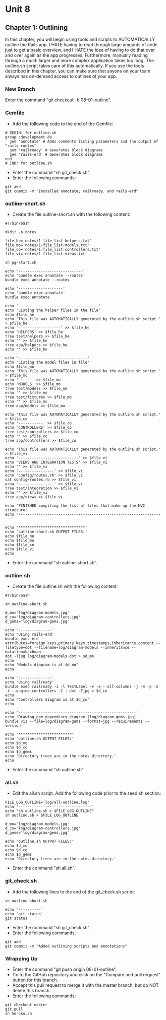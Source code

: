 # Unit 8
## Chapter 1: Outlining

In this chapter, you will begin using tools and scripts to AUTOMATICALLY outline the Rails app.  I HATE having to read through large amounts of code just to get a basic overview, and I HATE the idea of having to do that over and over again as the app progresses.  Furthermore, manually reading through a much larger and more complex application takes too long.  The outline.sh script takes care of this automatically.  If you use the tools described in this chapter, you can make sure that anyone on your team always has on-demand access to outlines of your app.

### New Branch
Enter the command "git checkout -b 08-01-outline".

### Gemfile
* Add the following code to the end of the Gemfile:
```
# BEGIN: for outline.sh
group :development do
  gem 'annotate' # Adds comments listing parameters and the output of "rails routes"
  gem 'railroady' # Generates block diagrams
  gem 'rails-erd' # Generates block diagrams
end
# END: for outline.sh
```
* Enter the command "sh git_check.sh".
* Enter the following commands:
```
git add .
git commit -m "Installed annotate, railroady, and rails-erd"
```
### outline-short.sh
* Create the file outline-short.sh with the following content:
```
#!/bin/bash

mkdir -p notes

file_he='notes/1-file_list-helpers.txt'
file_mo='notes/1-file_list-models.txt'
file_co='notes/1-file_list-controllers.txt'
file_vi='notes/1-file_list-views.txt'

sh pg-start.sh

echo '-----------------------------'
echo 'bundle exec annotate --routes'
bundle exec annotate --routes

echo '--------------------'
echo 'bundle exec annotate'
bundle exec annotate

echo '------------------------------------'
echo 'Listing the helper files in the file'
echo $file_he
echo 'This file was AUTOMATICALLY generated by the outline.sh script.' > $file_he
echo '-------------------' >> $file_he
echo 'HELPERS' >> $file_he
tree test/helpers >> $file_he
echo '' >> $file_he
tree app/helpers >> $file_he
echo '' >> $file_he

echo '-------------------------------'
echo 'Listing the model files in file'
echo $file_mo
echo 'This file was AUTOMATICALLY generated by the outline.sh script.' > $file_mo
echo '------' >> $file_mo
echo 'MODELS' >> $file_mo
tree test/models >> $file_mo
echo '' >> $file_mo
tree test/fixtures >> $file_mo
echo '' >> $file_mo
tree app/models >> $file_mo

echo 'This file was AUTOMATICALLY generated by the outline.sh script.' > $file_co
echo '-----------' >> $file_co
echo 'CONTROLLERS' >> $file_co
tree test/controllers >> $file_co
echo '' >> $file_co
tree app/controllers >> $file_co

echo 'This file was AUTOMATICALLY generated by the outline.sh script.' > $file_vi
echo '---------------------------' >> $file_vi
echo 'VIEWS AND INTEGRATION TESTS' >> $file_vi
echo '' >> $file_vi
echo '----------------' >> $file_vi
echo 'config/routes.rb' >> $file_vi
cat config/routes.rb >> $file_vi
echo '----------------' >> $file_vi
tree test/integration >> $file_vi
echo '' >> $file_vi
tree app/views >> $file_vi

echo 'FINISHED compiling the list of files that make up the MVC structure'
echo '-------------------------------------------------------------------'

echo '******************************'
echo 'outline-short.sh OUTPUT FILES:'
echo $file_he
echo $file_mo
echo $file_co
echo $file_vi
echo
```
* Enter the command "sh outline-short.sh".

### outline.sh
* Create the file outline.sh with the following content:
```
#!/bin/bash

sh outline-short.sh

d_mo='log/diagram-models.jpg'
d_co='log/diagram-controllers.jpg'
d_gems='log/diagram-gems.jpg'

echo '---------------'
echo 'Using rails-erd'
bundle exec erd --attributes=foreign_keys,primary_keys,timestamps,inheritance,content --filetype=dot --filename=log/diagram-models --inheritance --notation=bachman
dot -Tjpg log/diagram-models.dot > $d_mo
echo
echo "Models diagram is at $d_mo"
echo

echo '---------------'
echo 'Using railroady'
bundle exec railroady -i -l TestLabel -v -a --all-columns -j -m -p -z -t --engine-controllers -C | dot -Tjpg > $d_co
echo
echo "Controllers diagram is at $d_co"
echo

echo '-----------------------------------------------------'
echo 'Drawing gem dependency diagram (log/diagram-gems.jpg)'
bundle viz --file=log/diagram-gems --format=jpg --requirements --version

echo '************************'
echo 'outline.sh OUTPUT FILES:'
echo $d_mo
echo $d_co
echo $d_gems
echo 'Directory trees are in the notes directory.'
echo
```
* Enter the command "sh outline.sh".

### all.sh
* Edit the all.sh script.  Add the following code prior to the seed.sh section:
```
FILE_LOG_OUTLINE='log/all-outline.log'
echo '---------------------------------'
echo "sh outline.sh > $FILE_LOG_OUTLINE"
sh outline.sh > $FILE_LOG_OUTLINE

d_mo='log/diagram-models.jpg'
d_co='log/diagram-controllers.jpg'
d_gems='log/diagram-gems.jpg'

echo 'outline.sh OUTPUT FILES:'
echo $d_mo
echo $d_co
echo $d_gems
echo 'Directory trees are in the notes directory.'
```
* Enter the command "sh all.sh".

### git_check.sh
* Add the following lines to the end of the git_check.sh script:
```
sh outline-short.sh

echo '----------'
echo 'git status'
git status
```
* Enter the command "sh git_check.sh".
* Enter the following commands:
```
git add .
git commit -m "Added outlining scripts and annotations"
```

### Wrapping Up
* Enter the command "git push origin 08-01-outline".
* Go to the GitHub repository and click on the "Compare and pull request" button for this branch.
* Accept this pull request to merge it with the master branch, but do NOT delete this branch.
* Enter the following commands:
```
git checkout master
git pull
sh heroku.sh
```
